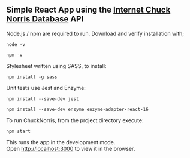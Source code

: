 ## Simple React App using the [Internet Chuck Norris Database](http://www.icndb.com/api/) API

Node.js / npm are required to run. Download and verify installation with;

`node -v`

`npm -v`

Stylesheet written using SASS, to install:

`npm install -g sass`

Unit tests use Jest and Enzyme:

`npm install --save-dev jest`

`npm install --save-dev enzyme enzyme-adapter-react-16`

To run ChuckNorris, from the project directory execute:

`npm start`

This runs the app in the development mode.<br />
Open [http://localhost:3000](http://localhost:3000) to view it in the browser.
